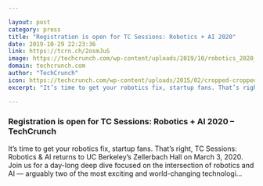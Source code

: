 ```yaml
---

layout: post
category: press
title: "Registration is open for TC Sessions: Robotics + AI 2020"
date: 2019-10-29 22:23:36
link: https://tcrn.ch/2osmJuS
image: https://techcrunch.com/wp-content/uploads/2019/10/robotics_2020_wordpress_header_2000x1090.png?w=734
domain: techcrunch.com
author: "TechCrunch"
icon: https://techcrunch.com/wp-content/uploads/2015/02/cropped-cropped-favicon-gradient.png?w=180
excerpt: "It’s time to get your robotics fix, startup fans. That’s right, TC Sessions: Robotics &amp; AI returns to UC Berkeley’s Zellerbach Hall on March 3, 2020. Join us for a day-long deep dive focused on the intersection of robotics and AI — arguably two of the most exciting and world-changing technologi…"

---
```


### Registration is open for TC Sessions: Robotics + AI 2020 – TechCrunch

It’s time to get your robotics fix, startup fans. That’s right, TC Sessions: Robotics &amp; AI returns to UC Berkeley’s Zellerbach Hall on March 3, 2020. Join us for a day-long deep dive focused on the intersection of robotics and AI — arguably two of the most exciting and world-changing technologi…